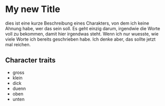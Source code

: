 # My new Title

dies ist eine kurze Beschreibung eines Charakters, von dem ich keine Ahnung habe, wer das sein soll. Es geht einzig darum,
irgendwie die Worte voll zu bekommen, damit hier irgendwas steht. Wenn ich nur wuesste, wie viele Worte ich bereits geschrieben habe.
Ich denke aber, das sollte jetzt mal reichen.

## Character traits

* gross
* klein
* dick
* duenn
* oben
* unten
